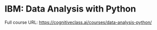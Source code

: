 # IBM: Data Analysis with Python
Full course URL: https://cognitiveclass.ai/courses/data-analysis-python/
